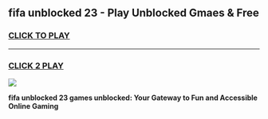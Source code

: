 
## fifa unblocked 23 - Play Unblocked Gmaes & Free
<h3>
<a href="https://news.freeplayer.one?title=fifa_unblocked_23&ref=23F">CLICK TO PLAY</a></h3>
<hr>

<h3>
<a href="https://news.freeplayer.one?title=fifa_unblocked_23&ref=23F">CLICK 2 PLAY</a>
  
</h3>

<a href="https://news.freeplayer.one?title=fifa_unblocked_23&ref=23F/"><img src="https://clearcache.store/games.png"></a>


**fifa unblocked 23 games unblocked: Your Gateway to Fun and Accessible Online Gaming**

